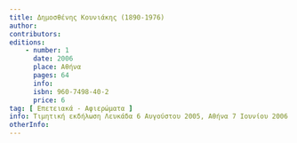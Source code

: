 ```yaml
---
title: Δημοσθένης Κουνιάκης (1890-1976)
author: 
contributors: 
editions: 
    - number: 1
      date: 2006
      place: Αθήνα
      pages: 64
      info: 
      isbn: 960-7498-40-2
      price: 6
tag: [ Επετειακά - Αφιερώματα ]
info: Τιμητική εκδήλωση Λευκάδα 6 Αυγούστου 2005, Αθήνα 7 Ιουνίου 2006
otherInfo:
---
```

